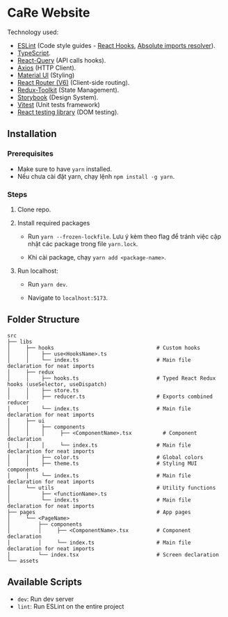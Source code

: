 # CaRe Website

Technology used:

- [ESLint](https://eslint.org/) (Code style guides - [React Hooks](https://reactjs.org/docs/hooks-rules.html), [Absolute imports resolver](https://www.npmjs.com/package/eslint-import-resolver-typescript)).
- [TypeScript](https://www.typescriptlang.org/).
- [React-Query](https://react-query.tanstack.com/) (API calls hooks).
- [Axios](https://axios-http.com/) (HTTP Client).
- [Material UI](https://mui.com/) (Styling)
- [React Router (V6)](https://reactrouter.com/) (Client-side routing).
- [Redux-Toolkit](https://redux-toolkit.js.org/) (State Management).
- [Storybook](https://storybook.js.org/) (Design System).
- [Vitest](https://vitest.dev/) (Unit tests framework)
- [React testing library](https://testing-library.com/docs/react-testing-library/intro/) (DOM testing).

## Installation

### Prerequisites

- Make sure to have `yarn` installed.
- Nếu chưa cài đặt yarn, chạy lệnh `npm install -g yarn`.

### Steps

1. Clone repo.

2. Install required packages

   - Run `yarn --frozen-lockfile`. Lưu ý kèm theo flag để tránh việc cập nhật các package trong file `yarn.lock`.

   - Khi cài package, chạy `yarn add <package-name>`.

3. Run localhost:

   - Run `yarn dev`.

   - Navigate to `localhost:5173`.

## Folder Structure

```shell
src
├── libs
│     ├── hooks                                 # Custom hooks
│     │    ├── use<HooksName>.ts
│     │    └── index.ts                         # Main file declaration for neat imports
│     ├── redux
│     │    ├── hooks.ts                         # Typed React Redux hooks (useSelector, useDispatch)
│     │    ├── store.ts
│     │    ├── reducer.ts                       # Exports combined reducer
│     │    └── index.ts                         # Main file declaration for neat imports
│     ├── ui
│     │    ├── components
│     │    │     ├── <ComponentName>.tsx          # Component declaration
│     │    │     └── index.ts                   # Main file declaration for neat imports
│     │    ├── color.ts                         # Global colors
│     │    ├── theme.ts                         # Styling MUI components
│     │    └── index.ts                         # Main file declaration for neat imports
│     └── utils                                 # Utility functions
│          ├── <functionName>.ts
│          └── index.ts                         # Main file declaration for neat imports
├── pages                                       # App pages
│     └── <PageName>
│         ├── components
│         │     ├── <ComponentName>.tsx         # Component declaration
│         │     └── index.ts                    # Main file declaration for neat imports
│         └── index.tsx                         # Screen declaration
└── assets
```

## Available Scripts

- `dev`: Run dev server
- `lint`: Run ESLint on the entire project
